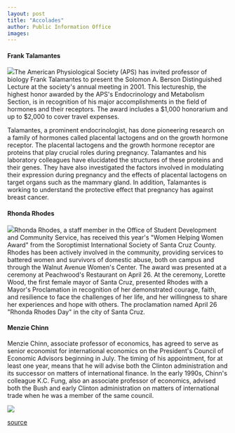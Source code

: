 ```yaml
---
layout: post
title: "Accolades"
author: Public Information Office
images:
---
```


#### **Frank Talamantes**

![][1]The American Physiological Society (APS) has invited professor of biology Frank Talamantes to present the Solomon A. Berson Distinguished Lecture at the society's annual meeting in 2001. This lectureship, the highest honor awarded by the APS's Endocrinology and Metabolism Section, is in recognition of his major accomplishments in the field of hormones and their receptors. The award includes a $1,000 honorarium and up to $2,000 to cover travel expenses.  
  
Talamantes, a prominent endocrinologist, has done pioneering research on a family of hormones called placental lactogens and on the growth hormone receptor. The placental lactogens and the growth hormone receptor are proteins that play crucial roles during pregnancy. Talamantes and his laboratory colleagues have elucidated the structures of these proteins and their genes. They have also investigated the factors involved in modulating their expression during pregnancy and the effects of placental lactogens on target organs such as the mammary gland. In addition, Talamantes is working to understand the protective effect that pregnancy has against breast cancer.

#### Rhonda Rhodes

![][2]Rhonda Rhodes, a staff member in the Office of Student Development and Community Service, has received this year's "Women Helping Women Award" from the Soroptimist International Society of Santa Cruz County. Rhodes has been actively involved in the community, providing services to battered women and survivors of domestic abuse, both on campus and through the Walnut Avenue Women's Center. The award was presented at a ceremony at Peachwood's Restaurant on April 26. At the ceremony, Lorette Wood, the first female mayor of Santa Cruz, presented Rhodes with a Mayor's Proclamation in recognition of her demonstrated courage, faith, and resilience to face the challenges of her life, and her willingness to share her experiences and hope with others. The proclamation named April 26 "Rhonda Rhodes Day" in the city of Santa Cruz.

#### Menzie Chinn

Menzie Chinn, associate professor of economics, has agreed to serve as senior economist for international economics on the President's Council of Economic Advisors beginning in July. The timing of his appointment, for at least one year, means that he will advise both the Clinton administration and its successor on matters of international finance. In the early 1990s, Chinn's colleague K.C. Fung, also an associate professor of economics, advised both the Bush and early Clinton administration on matters of international trade when he was a member of the same council.

  
![ ][3]

[1]: ../art/talamantes.125.jpg
[2]: ../art/rhonda.rhodes.125.jpg
[3]: ../../images/trans.gif

[source](http://www1.ucsc.edu/currents/99-00/05-01/accolades.html "Permalink to accolades")
